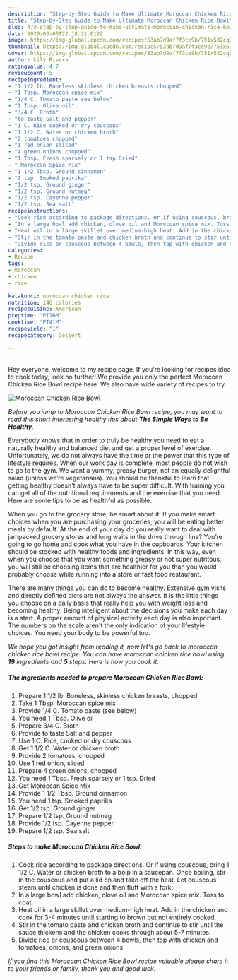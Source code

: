```yaml
---
description: "Step-by-Step Guide to Make Ultimate Moroccan Chicken Rice Bowl"
title: "Step-by-Step Guide to Make Ultimate Moroccan Chicken Rice Bowl"
slug: 473-step-by-step-guide-to-make-ultimate-moroccan-chicken-rice-bowl
date: 2020-06-06T22:18:21.612Z
image: https://img-global.cpcdn.com/recipes/53ab7d9af7f3ce9b/751x532cq70/moroccan-chicken-rice-bowl-recipe-main-photo.jpg
thumbnail: https://img-global.cpcdn.com/recipes/53ab7d9af7f3ce9b/751x532cq70/moroccan-chicken-rice-bowl-recipe-main-photo.jpg
cover: https://img-global.cpcdn.com/recipes/53ab7d9af7f3ce9b/751x532cq70/moroccan-chicken-rice-bowl-recipe-main-photo.jpg
author: Lily Rivera
ratingvalue: 4.7
reviewcount: 5
recipeingredient:
- "1 1/2 lb. Boneless skinless chicken breasts chopped"
- "1 Tbsp. Moroccan spice mix"
- "1/4 C. Tomato paste see below"
- "1 Tbsp. Olive oil"
- "3/4 C. Broth"
- "to taste Salt and pepper"
- "1 C. Rice cooked or dry couscous"
- "1 1/2 C. Water or chicken broth"
- "2 tomatoes chopped"
- "1 red onion sliced"
- "4 green onions chopped"
- "1 Tbsp. Fresh sparsely or 1 tsp Dried"
- " Moroccan Spice Mix"
- "1 1/2 Tbsp. Ground cinnamon"
- "1 tsp. Smoked paprika"
- "1/2 tsp. Ground ginger"
- "1/2 tsp. Ground nutmeg"
- "1/2 tsp. Cayenne pepper"
- "1/2 tsp. Sea salt"
recipeinstructions:
- "Cook rice according to package directions. Or if using couscous, bring 1 1/2 C. Water or chicken broth to a boip in a saucepan. Once boiling, stir in the couscous and put a lid on and take off the heat. Let couscous steam until chicken is done and then fluff with a fork."
- "In a large bowl add chicken, olove oil and Moroccan spice mix. Toss to coat."
- "Heat oil in a large skillet over medium-high heat. Add in the chicken and cook for 3-4 minutes until starting to brown but not entirely cooked."
- "Stir in the tomato paste and chicken broth and continue to stir until the sauce thickens and the chicken cooks through about 5-7 minutes."
- "Divide rice or couscous between 4 bowls, then top with chicken and tomatoes, onions, and green onions"
categories:
- Recipe
tags:
- moroccan
- chicken
- rice

katakunci: moroccan chicken rice 
nutrition: 146 calories
recipecuisine: American
preptime: "PT16M"
cooktime: "PT41M"
recipeyield: "1"
recipecategory: Dessert

---
```

<br>
Hey everyone, welcome to my recipe page, If you're looking for recipes idea to cook today, look no further! We provide you only the perfect Moroccan Chicken Rice Bowl recipe here. We also have wide variety of recipes to try.
<br>


![Moroccan Chicken Rice Bowl](https://img-global.cpcdn.com/recipes/53ab7d9af7f3ce9b/751x532cq70/moroccan-chicken-rice-bowl-recipe-main-photo.jpg)

<i>Before you jump to Moroccan Chicken Rice Bowl recipe, you may want to read this short interesting healthy tips about <strong>The Simple Ways to Be Healthy</strong>.</i>

Everybody knows that in order to truly be healthy you need to eat a naturally healthy and balanced diet and get a proper level of exercise. Unfortunately, we do not always have the time or the power that this type of lifestyle requires. When our work day is complete, most people do not wish to go to the gym. We want a yummy, greasy burger, not an equally delightful salad (unless we’re vegetarians). You should be thankful to learn that getting healthy doesn't always have to be super difficult. With training you can get all of the nutritional requirements and the exercise that you need. Here are some tips to be as healthful as possible.

When you go to the grocery store, be smart about it. If you make smart choices when you are purchasing your groceries, you will be eating better meals by default. At the end of your day do you really want to deal with jampacked grocery stores and long waits in the drive through line? You’re going to go home and cook what you have in the cupboards. Your kitchen should be stocked with healthy foods and ingredients. In this way, even when you choose that you want something greasy or not super nutritous, you will still be choosing items that are healthier for you than you would probably choose while running into a store or fast food restaurant.

There are many things you can do to become healthy. Extensive gym visits and directly defined diets are not always the answer. It is the little things you choose on a daily basis that really help you with weight loss and becoming healthy. Being intelligent about the decisions you make each day is a start. A proper amount of physical activity each day is also important. The numbers on the scale aren't the only indication of your lifestyle choices. You need your body to be powerful too. 


<i>We hope you got insight from reading it, now let's go back to moroccan chicken rice bowl recipe. You can have moroccan chicken rice bowl using <strong>19</strong> ingredients and <strong>5</strong> steps. Here is how you cook it.
</i>

##### The ingredients needed to prepare Moroccan Chicken Rice Bowl:

1. Prepare 1 1/2 lb. Boneless, skinless chicken breasts, chopped
1. Take 1 Tbsp. Moroccan spice mix
1. Provide 1/4 C. Tomato paste (see below)
1. You need 1 Tbsp. Olive oil
1. Prepare 3/4 C. Broth
1. Provide to taste Salt and pepper
1. Use 1 C. Rice, cooked or dry couscous
1. Get 1 1/2 C. Water or chicken broth
1. Provide 2 tomatoes, chopped
1. Use 1 red onion, sliced
1. Prepare 4 green onions, chopped
1. You need 1 Tbsp. Fresh sparsely or 1 tsp. Dried
1. Get  Moroccan Spice Mix
1. Provide 1 1/2 Tbsp. Ground cinnamon
1. You need 1 tsp. Smoked paprika
1. Get 1/2 tsp. Ground ginger
1. Prepare 1/2 tsp. Ground nutmeg
1. Provide 1/2 tsp. Cayenne pepper
1. Prepare 1/2 tsp. Sea salt


##### Steps to make Moroccan Chicken Rice Bowl:

1. Cook rice according to package directions. Or if using couscous, bring 1 1/2 C. Water or chicken broth to a boip in a saucepan. Once boiling, stir in the couscous and put a lid on and take off the heat. Let couscous steam until chicken is done and then fluff with a fork.
1. In a large bowl add chicken, olove oil and Moroccan spice mix. Toss to coat.
1. Heat oil in a large skillet over medium-high heat. Add in the chicken and cook for 3-4 minutes until starting to brown but not entirely cooked.
1. Stir in the tomato paste and chicken broth and continue to stir until the sauce thickens and the chicken cooks through about 5-7 minutes.
1. Divide rice or couscous between 4 bowls, then top with chicken and tomatoes, onions, and green onions


<i>If you find this Moroccan Chicken Rice Bowl recipe valuable please share it to your friends or family, thank you and good luck.</i>
